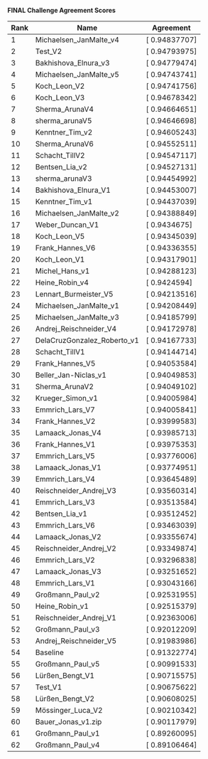 **FINAL Challenge Agreement Scores**



|Rank|Name|Agreement|
|----|-----|---|
|1|Michaelsen_JanMalte_v4|[ 0.94837707]|
|2|Test_V2|[ 0.94793975]|
|3|Bakhishova_Elnura_v3|[ 0.94779474]|
|4|Michaelsen_JanMalte_v5|[ 0.94743741]|
|5|Koch_Leon_V2|[ 0.94741756]|
|6|Koch_Leon_V3|[ 0.94678342]|
|7|Sherma_ArunaV4|[ 0.94664651]|
|8|sherma_arunaV5|[ 0.94646698]|
|9|Kenntner_Tim_v2|[ 0.94605243]|
|10|Sherma_ArunaV6|[ 0.94552511]|
|11|Schacht_TillV2|[ 0.94547117]|
|12|Bentsen_Lia_v2|[ 0.94527131]|
|13|sherma_arunaV3|[ 0.94454992]|
|14|Bakhishova_Elnura_V1|[ 0.94453007]|
|15|Kenntner_Tim_v1|[ 0.94437039]|
|16|Michaelsen_JanMalte_v2|[ 0.94388849]|
|17|Weber_Duncan_V1|[ 0.9434675]|
|18|Koch_Leon_V5|[ 0.94345039]|
|19|Frank_Hannes_V6|[ 0.94336355]|
|20|Koch_Leon_V1|[ 0.94317901]|
|21|Michel_Hans_v1|[ 0.94288123]|
|22|Heine_Robin_v4|[ 0.9424594]|
|23|Lennart_Burmeister_V5|[ 0.94213516]|
|24|Michaelsen_JanMalte_v1|[ 0.94208449]|
|25|Michaelsen_JanMalte_v3|[ 0.94185799]|
|26|Andrej_Reischneider_V4|[ 0.94172978]|
|27|DelaCruzGonzalez_Roberto_v1|[ 0.94167733]|
|28|Schacht_TillV1|[ 0.94144714]|
|29|Frank_Hannes_V5|[ 0.94053584]|
|30|Beller_Jan-Niclas_v1|[ 0.94049853]|
|31|Sherma_ArunaV2|[ 0.94049102]|
|32|Krueger_Simon_v1|[ 0.94005984]|
|33|Emmrich_Lars_V7|[ 0.94005841]|
|34|Frank_Hannes_V2|[ 0.93999583]|
|35|Lamaack_Jonas_V4|[ 0.93985713]|
|36|Frank_Hannes_V1|[ 0.93975353]|
|37|Emmrich_Lars_V5|[ 0.93776006]|
|38|Lamaack_Jonas_V1|[ 0.93774951]|
|39|Emmrich_Lars_V4|[ 0.93645489]|
|40|Reischneider_Andrej_V3|[ 0.93560314]|
|41|Emmrich_Lars_V3|[ 0.93513584]|
|42|Bentsen_Lia_v1|[ 0.93512452]|
|43|Emmrich_Lars_V6|[ 0.93463039]|
|44|Lamaack_Jonas_V2|[ 0.93355674]|
|45|Reischneider_Andrej_V2|[ 0.93349874]|
|46|Emmrich_Lars_V2|[ 0.93296838]|
|47|Lamaack_Jonas_V3|[ 0.93251652]|
|48|Emmrich_Lars_V1|[ 0.93043166]|
|49|Großmann_Paul_v2|[ 0.92531955]|
|50|Heine_Robin_v1|[ 0.92515379]|
|51|Reischneider_Andrej_V1|[ 0.92363006]|
|52|Großmann_Paul_v3|[ 0.92012209]|
|53|Andrej_Reischneider_V5|[ 0.91983986]|
|54|Baseline|[ 0.91322774]|
|55|Großmann_Paul_v5|[ 0.90991533]|
|56|Lürßen_Bengt_V1|[ 0.90715575]|
|57|Test_V1|[ 0.90675622]|
|58|Lürßen_Bengt_V2|[ 0.90608025]|
|59|Mössinger_Luca_V2|[ 0.90210342]|
|60|Bauer_Jonas_v1.zip|[ 0.90117979]|
|61|Großmann_Paul_v1|[ 0.89260095]|
|62|Großmann_Paul_v4|[ 0.89106464]|

